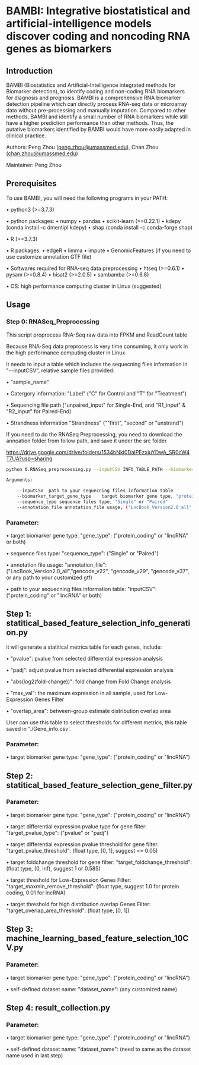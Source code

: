 # BAMBI: Integrative biostatistical and artificial-intelligence models discover coding and noncoding RNA genes as biomarkers

## Introduction

BAMBI (Biostatistics and Artificial-Intelligence integrated methods for Biomarker detection), to identify coding and non-coding RNA biomarkers for diagnosis and prognosis. BAMBI is a comprehensive RNA biomarker detection pipeline which can directly process RNA-seq data or microarray data without pre-processing and manually imputation. Compared to other methods, BAMBI and identify a small number of RNA biomarkers while still have a higher prediction performance than other methods. Thus, the putative biomarkers identified by BAMBI would have more easily adapted in clinical practice.

Authors: Peng Zhou (peng.zhou@umassmed.edu), Chan Zhou (chan.zhou@umassmed.edu)

Maintainer: Peng Zhou


## Prerequisites

To use BAMBI, you will need the following programs in your PATH:

•       python3 (>=3.7.3) 

•       python packages:
•       	numpy
•       	pandas
•       	scikit-learn (>=0.22.1)
•       	kdepy (conda install -c dmentipl kdepy)
•       	shap (conda install -c conda-forge shap)

•       R (>=3.7.3) 

•       R packages:
•       	edgeR
•       	limma
•       	impute
•       	GenomicFeatures (if you need to use customize annotation GTF file)

    
•       Softwares required for RNA-seq data preprocessing
•       htseq (>=0.6.1)
•       pysam (>=0.8.4)
•       hisat2 (>=2.0.5)
•       sambamba (>=0.6.8)

•       OS: high performance computing cluster in Linux (suggested)



## Usage

### Step 0: RNASeq_Preprocessing

This script proprocess RNA-Seq raw data into FPKM and ReadCount table

Because RNA-Seq data preprocess is very time consuming, it only work in the high performance computing cluster in Linux

it needs to input a table which includes the sequecning files information in "--inputCSV", relative sample files provided: 

•       "sample_name"

•       Catergory information: "Label" ("C" for Control and "T" for "Treatment")

•       Sequencing file path ("unpaired_input" for Single-End, and "R1_input" & "R2_input" for Paired-End)

•       Strandness information "Strandness" (""first", "second" or "unstrand")

If you need to do the RNASeq Preprocessing, you need to download the annoation folder from follow path, and save it under the src folder

https://drive.google.com/drive/folders/1534bNkl0DalPEzxiuYDwA_SR0cW4T7UA?usp=sharing

```bash
python 0.RNASeq_preprocessing.py --inputCSV INFO_TABLE_PATH --biomarker_target_gene_type {protein_coding, lincRNA} --sequence_type {Single, Paired} --annotation_file ANNOTATION_NAME            

Arguments:

	--inputCSV	path to your sequecning files information table
	--biomarker_target_gene_type	target biomarker gene type, "protein_coding" or "lincRNA"
	--sequence_type	sequence files type, "Single" or "Paired"
	--annotation_file annotation file usage, ("LncBook_Version2.0_all","gencode_v22", "gencode_v29", "gencode_v37", or any path to your customized gtf)

```
### Parameter:

•       target biomarker gene type: "gene_type": ("protein_coding" or "lincRNA" or both)

•       sequence files type: "sequence_type": ("Single" or "Paired")

•       annotation file usage: "annotation_file": ("LncBook_Version2.0_all","gencode_v22", "gencode_v29", "gencode_v37", or any path to your customized gtf)

•       path to your sequecning files information table: "inputCSV": ("protein_coding" or "lincRNA" or both)




## Step 1: statitical_based_feature_selection_info_generation.py

it will generate a statitical metrics table for each genes, include: 

•       "pvalue": pvalue from selected differential expression analysis

•       "padj": adjust pvalue from selected differential expression analysis

•       "abs(log2(fold-change))": fold change from Fold Change analysis 

•       "max_val": the maximum expression in all sample, used for Low-Expression Genes Filter  

•       "overlap_area": between-group estimate distribution overlap area

User can use this table to select thresholds for different metrics, this table saved in "./Gene_info.csv'.

### Parameter:

•       target biomarker gene type: "gene_type": ("protein_coding" or "lincRNA")





## Step 2: statitical_based_feature_selection_gene_filter.py

### Parameter:

•       target biomarker gene type: "gene_type": ("protein_coding" or "lincRNA")

•       target differential expression pvalue type for gene filter: "target_pvalue_type": ("pvalue" or "padj")

•       target differential expression pvalue threshold for gene filter: "target_pvalue_threshold": (float type, [0, 1], suggest <= 0.05)

•       target foldchange threshold for gene filter: "target_foldchange_threshold": (float type, [0, inf), suggest 1 or 0.585)

•       target threshold for Low-Expression Genes Filter: "target_maxmin_remove_threshold": (float type, suggest 1.0 for protein coding, 0.01 for lncRNA)

•       target threshold for high distribution overlap Genes Filter: "target_overlap_area_threshold": (float type, [0, 1])




## Step 3: machine_learning_based_feature_selection_10CV.py

### Parameter:

•       target biomarker gene type: "gene_type": ("protein_coding" or "lincRNA")

•       self-defined dataset name: "dataset_name": (any customized name)

## Step 4: result_collection.py

### Parameter:

•       target biomarker gene type: "gene_type": ("protein_coding" or "lincRNA")

•       self-defined dataset name: "dataset_name": (need to same as the dataset name used in last step)

